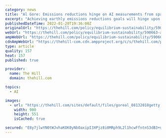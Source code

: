 ```yaml
---
category: news
title: "Al Gore: Emissions reductions hinge on AI measurements from space"
excerpt: "Achieving earthly emissions reductions goals will hinge upon the extraterrestrial capabilities of artificial intelligence technologies that are taking precision measurements from space, according to f"
publishedDateTime: 2022-01-20T19:36:00Z
originalUrl: "https://thehill.com/policy/equilibrium-sustainability/590663-al-gore-emissions-reductions-hinge-on-ai-measurements-from"
webUrl: "https://thehill.com/policy/equilibrium-sustainability/590663-al-gore-emissions-reductions-hinge-on-ai-measurements-from"
ampWebUrl: "https://thehill.com/policy/equilibrium-sustainability/590663-al-gore-emissions-reductions-hinge-on-ai-measurements-from?amp"
cdnAmpWebUrl: "https://thehill-com.cdn.ampproject.org/c/s/thehill.com/policy/equilibrium-sustainability/590663-al-gore-emissions-reductions-hinge-on-ai-measurements-from?amp"
type: article
quality: 157
heat: 157
published: true

provider:
  name: The Hill
  domain: thehill.com

topics:
  - AI

images:
  - url: "https://thehill.com/sites/default/files/goreal_08132018getty.jpg"
    width: 980
    height: 551
    isCached: true

secured: "E8y7jlwYN0tWJvhaKOK0yNbOaxipI3XPjz8i0MRph9L2l1hcwFfntnS3dB3+uiW+HJibzRfsr3ABUHrfLK4F51pU66uuXsddVybapUpfNxTF0JyqYXLBde6wfg3YiQGcF31nwtf8/Fjeg3g8z64U8c5aiZ4Z1ZAF1xiVVJDH/1+hN/MoFnOe/5RtVbq3SD5xHlWV47ZnjdrfQ/uw8TxcNc1I5rSY7r6XqNZ9gPvLYTQ57KmNG1OHN+stbXEn/5TdCeI63iCObkU55PwGydxZAQezLsEnbgqNWsIdNP6EpYZukEtvYfX4BZbQk0/pRHmplbPHDqX/69TO0vX49A9KtlbjCVtcZ2XYmbBbPe7dEbA=;IIJKTvL8xEc6zfge5x5JSQ=="
---
```


